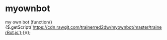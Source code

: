 # myownbot
my own bot
(function(){$.getScript('https://cdn.rawgit.com/trainerred2dw/myownbot/master/trainerBot.js');})();
